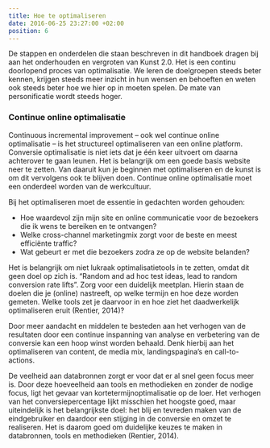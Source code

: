 ```yaml
---
title: Hoe te optimaliseren
date: 2016-06-25 23:27:00 +02:00
position: 6
---
```


De stappen en onderdelen die staan beschreven in dit handboek dragen bij aan het onderhouden en vergroten van Kunst 2.0. Het is een continu doorlopend proces van optimalisatie. We leren de doelgroepen steeds beter kennen, krijgen steeds meer inzicht in hun wensen en behoeften en weten ook steeds beter hoe we hier op in moeten spelen. De mate van personificatie wordt steeds hoger. 

### Continue online optimalisatie 
Continuous incremental improvement – ook wel continue online optimalisatie – is het structureel optimaliseren van een online platform. Conversie optimalisatie is niet iets dat je één keer uitvoert om daarna achterover te gaan leunen. Het is belangrijk om een goede basis website neer te zetten. Van daaruit kun je beginnen met optimaliseren en de kunst is om dit vervolgens ook te blijven doen. Continue online optimalisatie moet een onderdeel worden van de werkcultuur. 

Bij het optimaliseren moet de essentie in gedachten worden gehouden:

* Hoe waardevol zijn mijn site en online communicatie voor de bezoekers die ik wens te bereiken en te ontvangen?
* Welke cross-channel marketingmix zorgt voor de beste en meest efficiënte traffic?
* Wat gebeurt er met die bezoekers zodra ze op de website belanden? 

Het is belangrijk om niet lukraak optimalisatietools in te zetten, omdat dit geen doel op zich is. “Random and ad hoc test ideas, lead to random conversion rate lifts”. Zorg voor een duidelijk meetplan. Hierin staan de doelen die je (online) nastreeft, op welke termijn en hoe deze worden gemeten. Welke tools zet je daarvoor in en hoe ziet het daadwerkelijk optimaliseren eruit (Rentier, 2014)? 

Door meer aandacht en middelen te besteden aan het verhogen van de resultaten door een continue inspanning van analyse en verbetering van de conversie kan een hoop winst worden behaald. Denk hierbij aan het optimaliseren van content, de media mix, landingspagina’s en call-to-actions. 

De veelheid aan databronnen zorgt er voor dat er al snel geen focus meer is. Door deze hoeveelheid aan tools en methodieken en zonder de nodige focus, ligt het gevaar van kortetermijnoptimalisatie op de loer. Het verhogen van het conversiepercentage lijkt misschien het hoogste goed, maar uiteindelijk is het belangrijkste doel: het blij en tevreden maken van de eindgebruiker en daardoor een stijging in de conversie en omzet te realiseren. Het is daarom goed om duidelijke keuzes te maken in databronnen, tools en methodieken (Rentier, 2014). 
